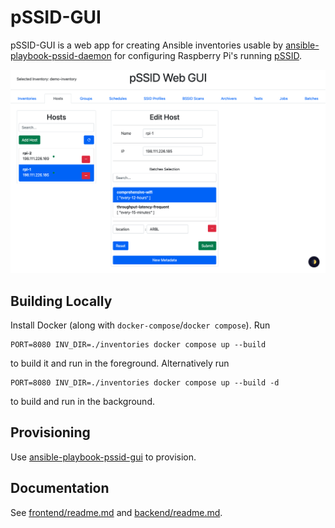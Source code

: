 # pSSID-GUI

pSSID-GUI is a web app for creating Ansible inventories usable by [ansible-playbook-pssid-daemon](https://github.com/UMNET-perfSONAR/ansible-playbook-pssid-daemon) for configuring Raspberry Pi's running [pSSID](https://github.com/UMNET-perfSONAR/pSSID).

![Demo Image](images/wide-view.png)

## Building Locally

Install Docker (along with `docker-compose`/`docker compose`). Run

```
PORT=8080 INV_DIR=./inventories docker compose up --build
```

to build it and run in the foreground. Alternatively run

```
PORT=8080 INV_DIR=./inventories docker compose up --build -d
```

to build and run in the background.

## Provisioning

Use [ansible-playbook-pssid-gui](https://github.com/UMNET-perfSONAR/ansible-playbook-pssid-gui) to provision.

## Documentation

See [frontend/readme.md](src/frontend/readme.md) and [backend/readme.md](src/backend/readme.md).
